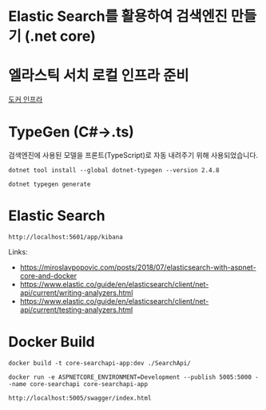 
# Elastic Search를 활용하여 검색엔진 만들기 (.net core)

# 엘라스틱 서치 로컬 인프라 준비

[도커 인프라](/SearchApi/Infra/README.md)

# TypeGen (C#->.ts)

검색엔진에 사용된 모델을 프론트(TypeScript)로 자동 내려주기 위해 사용되었습니다.

    dotnet tool install --global dotnet-typegen --version 2.4.8

    dotnet typegen generate

# Elastic Search

    http://localhost:5601/app/kibana

Links:
- https://miroslavpopovic.com/posts/2018/07/elasticsearch-with-aspnet-core-and-docker
- https://www.elastic.co/guide/en/elasticsearch/client/net-api/current/writing-analyzers.html
- https://www.elastic.co/guide/en/elasticsearch/client/net-api/current/testing-analyzers.html


# Docker Build


    docker build -t core-searchapi-app:dev ./SearchApi/

    docker run -e ASPNETCORE_ENVIRONMENT=Development --publish 5005:5000 --name core-searchapi core-searchapi-app

    http://localhost:5005/swagger/index.html

